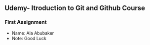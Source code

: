 ## Udemy- Itroduction to Git and Github Course
### First Assignment

* Name: Ala Abubaker
* Note: Good Luck

